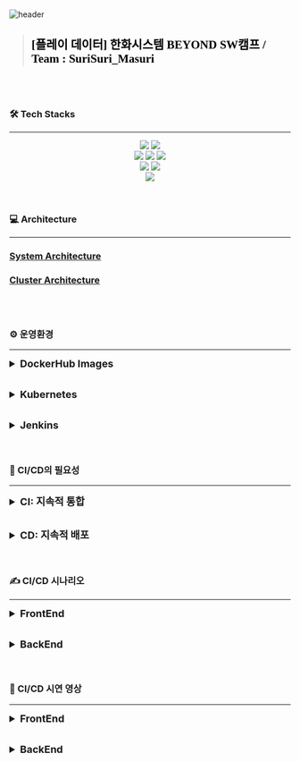 <br>

![header](https://capsule-render.vercel.app/api?type=venom&height=300&color=FFDC00&text=GIGA%20COFFEE&textBg=false&animation=fadeIn&fontColor=452613&fontSize=80&reversal=false&desc=기억%20속,%20가장%20맛있었던%20한%20모금&descAlignY=80)

> <h2 style="color:black; font-family: 'Nanum Pen Script', cursive;">[플레이 데이터] 한화시스템 BEYOND SW캠프 / Team : SuriSuri_Masuri</h3>

<br>
<br>

### 🛠️ Tech Stacks

---
<div style="margin: 0 auto; text-align: center;" align= "center">
    <img src="https://img.shields.io/badge/Github-181717?style=for-the-badge&logo=Github&logoColor=white">
    <img src="https://img.shields.io/badge/Git-F05032?style=for-the-badge&logo=Git&logoColor=white">
    <br>
    <img src="https://img.shields.io/badge/Jenkins-D24939?style=for-the-badge&logo=Jenkins&logoColor=white">
    <img src="https://img.shields.io/badge/Docker-2496ED?style=for-the-badge&logo=Docker&logoColor=white">
    <img src="https://img.shields.io/badge/Kubernetes-326CE5?style=for-the-badge&logo=Kubernetes&logoColor=blue&color=skyblue">
    <br>
    <img src="https://img.shields.io/badge/Selenium-C21325?style=for-the-badge&logo=Selenium&logoColor=black&color=green">
    <img src="https://img.shields.io/badge/Jest-C21325?style=for-the-badge&logo=Jest&logoColor=black&color=orange">
    <br>
    <img src="https://img.shields.io/badge/Slack-4A154B?style=for-the-badge&logo=Slack&logoColor=white">
</div>

<br>
<br>

### 💻 Architecture

---
### [System Architecture](https:)

### [Cluster Architecture](https:)

<br>
<br>

### ⚙️ 운영환경

---
<details>

<summary style="font-size: 18px; font-weight: bold;">DockerHub Images</summary>

<h3><a href="https://hub.docker.com/repository/docker/beomiya/final_store_frontend/general">FrontEnd - Store</a></h3>
<img alt="Frontend - Store" src="https://private-user-images.githubusercontent.com/149215818/316295935-e36f3487-2955-484a-a763-9d808f47379f.png?jwt=eyJhbGciOiJIUzI1NiIsInR5cCI6IkpXVCJ9.eyJpc3MiOiJnaXRodWIuY29tIiwiYXVkIjoicmF3LmdpdGh1YnVzZXJjb250ZW50LmNvbSIsImtleSI6ImtleTUiLCJleHAiOjE3MTEyNzA0MjEsIm5iZiI6MTcxMTI3MDEyMSwicGF0aCI6Ii8xNDkyMTU4MTgvMzE2Mjk1OTM1LWUzNmYzNDg3LTI5NTUtNDg0YS1hNzYzLTlkODA4ZjQ3Mzc5Zi5wbmc_WC1BbXotQWxnb3JpdGhtPUFXUzQtSE1BQy1TSEEyNTYmWC1BbXotQ3JlZGVudGlhbD1BS0lBVkNPRFlMU0E1M1BRSzRaQSUyRjIwMjQwMzI0JTJGdXMtZWFzdC0xJTJGczMlMkZhd3M0X3JlcXVlc3QmWC1BbXotRGF0ZT0yMDI0MDMyNFQwODQ4NDFaJlgtQW16LUV4cGlyZXM9MzAwJlgtQW16LVNpZ25hdHVyZT1lZmUzNDg3MmZlOTc0YmIyOGQxODM1YTkzOWU3ODA0MjhlOGVjN2E4MmViYWQzM2E0Y2JkMjk3NzA2ODczZGVjJlgtQW16LVNpZ25lZEhlYWRlcnM9aG9zdCZhY3Rvcl9pZD0wJmtleV9pZD0wJnJlcG9faWQ9MCJ9.jjxBQNgN3hzjwaVWX2IEuo4r63sVy4euBP-Ze9t8QRo" width="500"/>
<br>

<h3><a href="https://hub.docker.com/repository/docker/beomiya/final_manager_frontend/general">FrontEnd - Manager</a></h3>
<img width="500" alt="Frontend - Store" src="https://private-user-images.githubusercontent.com/149215818/316295937-1fee188d-8a97-4deb-874d-cdd9370c9b61.png?jwt=eyJhbGciOiJIUzI1NiIsInR5cCI6IkpXVCJ9.eyJpc3MiOiJnaXRodWIuY29tIiwiYXVkIjoicmF3LmdpdGh1YnVzZXJjb250ZW50LmNvbSIsImtleSI6ImtleTUiLCJleHAiOjE3MTEyNzA0NzUsIm5iZiI6MTcxMTI3MDE3NSwicGF0aCI6Ii8xNDkyMTU4MTgvMzE2Mjk1OTM3LTFmZWUxODhkLThhOTctNGRlYi04NzRkLWNkZDkzNzBjOWI2MS5wbmc_WC1BbXotQWxnb3JpdGhtPUFXUzQtSE1BQy1TSEEyNTYmWC1BbXotQ3JlZGVudGlhbD1BS0lBVkNPRFlMU0E1M1BRSzRaQSUyRjIwMjQwMzI0JTJGdXMtZWFzdC0xJTJGczMlMkZhd3M0X3JlcXVlc3QmWC1BbXotRGF0ZT0yMDI0MDMyNFQwODQ5MzVaJlgtQW16LUV4cGlyZXM9MzAwJlgtQW16LVNpZ25hdHVyZT0zNTNhMjBlYWQ0ZDZkZmJmZDI3M2M1YzhhNGFhZGQyNTczY2JlODFhMjVhOWJmZmM5ZTBlYzcwNDQ1NjM2NmRiJlgtQW16LVNpZ25lZEhlYWRlcnM9aG9zdCZhY3Rvcl9pZD0wJmtleV9pZD0wJnJlcG9faWQ9MCJ9.CUCl-3r7Rn0c_9BtchmD7NAlNndZnNEZfGoUE3_0ssA" width="500"/>
<br>

<h3><a href="https://hub.docker.com/repository/docker/beomiya/final_backend/general">BackEnd</a></h3>
<img width="500" alt="`docker hub `backend" src="https://private-user-images.githubusercontent.com/149215818/316295941-e248c51a-a197-4099-b4b2-a5a94802aab2.png?jwt=eyJhbGciOiJIUzI1NiIsInR5cCI6IkpXVCJ9.eyJpc3MiOiJnaXRodWIuY29tIiwiYXVkIjoicmF3LmdpdGh1YnVzZXJjb250ZW50LmNvbSIsImtleSI6ImtleTUiLCJleHAiOjE3MTEyNzA0NzUsIm5iZiI6MTcxMTI3MDE3NSwicGF0aCI6Ii8xNDkyMTU4MTgvMzE2Mjk1OTQxLWUyNDhjNTFhLWExOTctNDA5OS1iNGIyLWE1YTk0ODAyYWFiMi5wbmc_WC1BbXotQWxnb3JpdGhtPUFXUzQtSE1BQy1TSEEyNTYmWC1BbXotQ3JlZGVudGlhbD1BS0lBVkNPRFlMU0E1M1BRSzRaQSUyRjIwMjQwMzI0JTJGdXMtZWFzdC0xJTJGczMlMkZhd3M0X3JlcXVlc3QmWC1BbXotRGF0ZT0yMDI0MDMyNFQwODQ5MzVaJlgtQW16LUV4cGlyZXM9MzAwJlgtQW16LVNpZ25hdHVyZT04YTk0ZjJkZTBhNjVhZmQzZTliNGY1ZGM3ODg2ZjJiM2IzNmQ4N2U0MDljY2RhNjk3MjIwYmQ4M2E2ZGZlYTk2JlgtQW16LVNpZ25lZEhlYWRlcnM9aG9zdCZhY3Rvcl9pZD0wJmtleV9pZD0wJnJlcG9faWQ9MCJ9.J__bhvft7TqzBMz-_ylMX3hULb0bboK2VjHrP3HlIzw" width="500"/>
<br>

</details>

<br>
<br>

<details>
<summary style="font-size: 18px; font-weight: bold;">Kubernetes</summary>

</details>

<br>
<br>

<details>
<summary style="font-size: 18px; font-weight: bold;">Jenkins</summary>

</details>

<br>
<br>

### 🐳 CI/CD의 필요성

---
<details>
<summary style="font-size: 18px; font-weight: bold;">CI: 지속적 통합</summary>

CI(Continuous Integration)는 개발자들이 코드를 변경할 때마다 자동으로 빌드되어 통합되는 프로세스를 의미한다. <br>이를 통해 여러 명의 개발자가 동시에 작업할 때 발생할 수 있는 통합 오류를 미리 발견하고 해결할 수 있다.

### 주요 특징:
- 코드 변경 시 자동으로 빌드 및 테스트
- 빌드 실패 시 즉시 알림
- 지속적인 통합으로 품질 향상 및 빠른 배포 가능

</details>

<br>
<br>

<details>
<summary style="font-size: 18px; font-weight: bold;">CD: 지속적 배포</summary>

CD(Continuous Deployment/Delivery)는 CI에서 빌드된 소프트웨어를 자동으로 테스트, 패키징하여 프로덕션 환경에 자동으로 배포하는 프로세스를 의미한다.<br>이는 GitHub의 원격 저장소에 코드를 push할 때마다 자동으로 빌드 및 배포되어 사용자에게 신속한 업데이트를 제공한다.

### 주요 특징:
- 자동화된 배포 프로세스
- 사용자 피드백에 따른 지속적인 개선
- 빠르고 신속한 업데이트 제공으로 사용자 만족도 향상

</details>


<br>
<br>

### ✍️ CI/CD 시나리오

---
<details>
<summary style="font-size: 18px; font-weight: bold;">FrontEnd</summary>
</details>

<br>
<br>

<details>
<summary style="font-size: 18px; font-weight: bold;">BackEnd</summary>
</details>
<br>
<br>

### 🎥 CI/CD 시연 영상

---
<details>
<summary style="font-size: 18px; font-weight: bold;">FrontEnd</summary>
</details>
<br>
<br>

<details>
<summary style="font-size: 18px; font-weight: bold;">BackEnd</summary>
</details>



